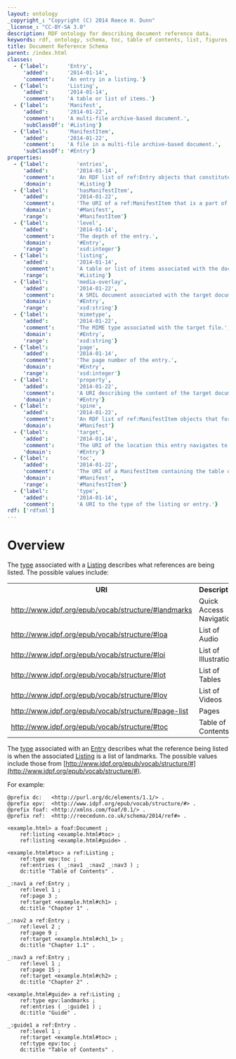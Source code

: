 ```yaml
---
layout: ontology
_copyright_: "Copyright (C) 2014 Reece H. Dunn"
_license_: "CC-BY-SA 3.0"
description: RDF ontology for describing document reference data.
keywords: rdf, ontology, schema, toc, table of contents, list, figures, pages, tables, illustrations
title: Document Reference Schema
parent: /index.html
classes:
  - {'label':      'Entry',
     'added':      '2014-01-14',
     'comment':    'An entry in a listing.'}
  - {'label':      'Listing',
     'added':      '2014-01-14',
     'comment':    'A table or list of items.'}
  - {'label':      'Manifest',
     'added':      '2014-01-22',
     'comment':    'A multi-file archive-based document.',
     'subClassOf': '#Listing'}
  - {'label':      'ManifestItem',
     'added':      '2014-01-22',
     'comment':    'A file in a multi-file archive-based document.',
     'subClassOf': '#Entry'}
properties:
  - {'label':         'entries',
     'added':         '2014-01-14',
     'comment':       'An RDF list of ref:Entry objects that constitute the listing contents.',
     'domain':        '#Listing'}
  - {'label':         'hasManifestItem',
     'added':         '2014-01-22',
     'comment':       'The URI of a ref:ManifestItem that is a part of this multi-file archive-based document.',
     'domain':        '#Manifest',
     'range':         '#ManifestItem'}
  - {'label':         'level',
     'added':         '2014-01-14',
     'comment':       'The depth of the entry.',
     'domain':        '#Entry',
     'range':         'xsd:integer'}
  - {'label':         'listing',
     'added':         '2014-01-14',
     'comment':       'A table or list of items associated with the document.',
     'range':         '#Listing'}
  - {'label':         'media-overlay',
     'added':         '2014-01-22',
     'comment':       'A SMIL document associated with the target document.',
     'domain':        '#Entry',
     'range':         'xsd:string'}
  - {'label':         'mimetype',
     'added':         '2014-01-22',
     'comment':       'The MIME type associated with the target file.',
     'domain':        '#Entry',
     'range':         'xsd:string'}
  - {'label':         'page',
     'added':         '2014-01-14',
     'comment':       'The page number of the entry.',
     'domain':        '#Entry',
     'range':         'xsd:integer'}
  - {'label':         'property',
     'added':         '2014-01-22',
     'comment':       'A URI describing the content of the target document.',
     'domain':        '#Entry'}
  - {'label':         'spine',
     'added':         '2014-01-22',
     'comment':       'An RDF list of ref:ManifestItem objects that form the contents of the document.',
     'domain':        '#Manifest'}
  - {'label':         'target',
     'added':         '2014-01-14',
     'comment':       'The URI of the location this entry navigates to.',
     'domain':        '#Entry'}
  - {'label':         'toc',
     'added':         '2014-01-22',
     'comment':       'The URI of a ManifestItem containing the table of contents for the document.',
     'domain':        '#Manifest',
     'range':         '#ManifestItem'}
  - {'label':         'type',
     'added':         '2014-01-14',
     'comment':       'A URI to the type of the listing or entry.'}
rdf: ['rdfxml']
---
```


# Overview

The [type](#type) associated with a [Listing](#Listing) describes what references
are being listed. The possible values include:

<table class="data">
<col width="50%"/><col width="50%"/>
<tr><th>URI</th><th>Description</th></tr>
<tr><td><a href="http://www.idpf.org/epub/vocab/structure/#landmarks">http://www.idpf.org/epub/vocab/structure/#landmarks</a></td><td>Quick Access Navigation</td></tr>
<tr><td><a href="http://www.idpf.org/epub/vocab/structure/#loa">http://www.idpf.org/epub/vocab/structure/#loa</a></td><td>List of Audio</td></tr>
<tr><td><a href="http://www.idpf.org/epub/vocab/structure/#loi">http://www.idpf.org/epub/vocab/structure/#loi</a></td><td>List of Illustrations</td></tr>
<tr><td><a href="http://www.idpf.org/epub/vocab/structure/#lot">http://www.idpf.org/epub/vocab/structure/#lot</a></td><td>List of Tables</td></tr>
<tr><td><a href="http://www.idpf.org/epub/vocab/structure/#lov">http://www.idpf.org/epub/vocab/structure/#lov</a></td><td>List of Videos</td></tr>
<tr><td><a href="http://www.idpf.org/epub/vocab/structure/#page-list">http://www.idpf.org/epub/vocab/structure/#page-list</a></td><td>Pages</td></tr>
<tr><td><a href="http://www.idpf.org/epub/vocab/structure/#toc">http://www.idpf.org/epub/vocab/structure/#toc</a></td><td>Table of Contents</td></tr>
</table>

The [type](#type) associated with an [Entry](#Entry) describes what the reference
being listed is when the associated [Listing](#Listing) is a list of landmarks.
The possible values include those from
[http://www.idpf.org/epub/vocab/structure/#](http://www.idpf.org/epub/vocab/structure/#).

For example:

	@prefix dc:   <http://purl.org/dc/elements/1.1/> .
	@prefix epv:  <http://www.idpf.org/epub/vocab/structure/#> .
	@prefix foaf: <http://xmlns.com/foaf/0.1/> .
	@prefix ref:  <http://reecedunn.co.uk/schema/2014/ref#> .

	<example.html> a foaf:Document ;
		ref:listing <example.html#toc> ;
		ref:listing <example.html#guide> .

	<example.html#toc> a ref:Listing ;
		ref:type epv:toc ;
		ref:entries ( _:nav1 _:nav2 _:nav3 ) ;
		dc:title "Table of Contents" .

	_:nav1 a ref:Entry ;
		ref:level 1 ;
		ref:page 3 ;
		ref:target <example.html#ch1> ;
		dc:title "Chapter 1" .

	_:nav2 a ref:Entry ;
		ref:level 2 ;
		ref:page 9 ;
		ref:target <example.html#ch1_1> ;
		dc:title "Chapter 1.1" .

	_:nav3 a ref:Entry ;
		ref:level 1 ;
		ref:page 15 ;
		ref:target <example.html#ch2> ;
		dc:title "Chapter 2" .

	<example.html#guide> a ref:Listing ;
		ref:type epv:landmarks ;
		ref:entries ( _:guide1 ) ;
		dc:title "Guide" .

	_:guide1 a ref:Entry .
		ref:level 1 ;
		ref:target <example.html#toc> ;
		ref:type epv:toc ;
		dc:title "Table of Contents" .
